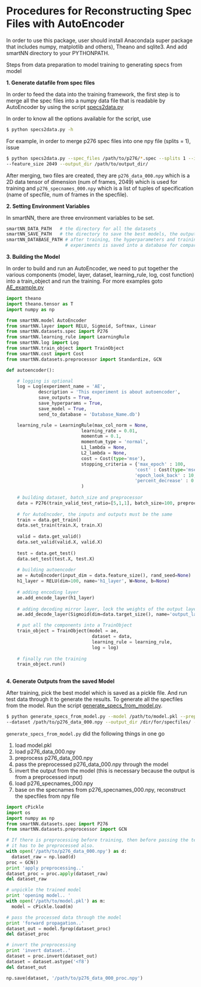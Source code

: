 
# Procedures for Reconstructing Spec Files with AutoEncoder #

In order to use this package, user should install Anaconda(a super package that includes 
numpy, matplotlib and others), Theano and sqlite3. And add smartNN directory to your PYTHONPATH.

Steps from data preparation to model training to generating specs from model

__1. Generate datafile from spec files__

In order to feed the data into the training framework, 
the first step is to merge all the spec files into a numpy data 
file that is readable by AutoEncoder by using the script
[specs2data.py](../scripts/specs2data.py)

In order to know all the options available for the script, use 

```bash
$ python specs2data.py -h
```

For example, in order to merge p276 spec files into one npy file (splits = 1), issue

```bash
$ python specs2data.py --spec_files /path/to/p276/*.spec --splits 1 --input_spec_dtype f4 
--feature_size 2049 --output_dir /path/to/output_dir/
```

After merging, two files are created, they are `p276_data_000.npy` which is a 2D data tensor of
dimension (num of frames, 2049) which is used for training and `p276_specnames_000.npy` 
which is a list of tuples of specification (name of specfile, num of frames in the specfile).

__2. Setting Environment Variables__

In smartNN, there are three environment variables to be set.

```python
smartNN_DATA_PATH   # the directory for all the datasets
smartNN_SAVE_PATH   # the directory to save the best models, the outputs logs and the hyperparameters 
smartNN_DATABASE_PATH # after training, the hyperparameters and training results from various 
                      # experiments is saved into a database for comparisions
``` 

__3. Building the Model__

In order to build and run an AutoEncoder, we need to put together the various components
(model, layer, dataset, learning_rule, log, cost function) into a train_object and run the
training. For more examples goto [AE_example.py](../example/AE_example.py)

```python
import theano
import theano.tensor as T
import numpy as np

from smartNN.model AutoEncoder
from smartNN.layer import RELU, Sigmoid, Softmax, Linear 
from smartNN.datasets.spec import P276
from smartNN.learning_rule import LearningRule
from smartNN.log import Log
from smartNN.train_object import TrainObject
from smartNN.cost import Cost
from smartNN.datasets.preprocessor import Standardize, GCN

def autoencoder():

    # logging is optional
    log = Log(experiment_name = 'AE',
            description = 'This experiment is about autoencoder',
            save_outputs = True,
            save_hyperparams = True,
            save_model = True,
            send_to_database = 'Database_Name.db')

    learning_rule = LearningRule(max_col_norm = None,
                            learning_rate = 0.01,
                            momentum = 0.1,
                            momentum_type = 'normal',
                            L1_lambda = None,
                            L2_lambda = None,
                            cost = Cost(type='mse'),
                            stopping_criteria = {'max_epoch' : 100,
                                                'cost' : Cost(type='mse'),
                                                'epoch_look_back' : 10,
                                                'percent_decrease' : 0.001}
                            )
    
    # building dataset, batch_size and preprocessor
    data = P276(train_valid_test_ratio=[5,1,1], batch_size=100, preprocessor=GCN())
    
    # for AutoEncoder, the inputs and outputs must be the same
    train = data.get_train()
    data.set_train(train.X, train.X)
    
    valid = data.get_valid()
    data.set_valid(valid.X, valid.X)
    
    test = data.get_test()
    data.set_test(test.X, test.X)
    
    # building autoencoder
    ae = AutoEncoder(input_dim = data.feature_size(), rand_seed=None)
    h1_layer = RELU(dim=100, name='h1_layer', W=None, b=None)
    
    # adding encoding layer
    ae.add_encode_layer(h1_layer)
    
    # adding decoding mirror layer, lock the weights of the output layer to be transpose of input layer
    ae.add_decode_layer(Sigmoid(dim=data.target_size(), name='output_layer', W=h1_layer.W.T, b=None))

    # put all the components into a TrainObject
    train_object = TrainObject(model = ae,
                                dataset = data,
                                learning_rule = learning_rule,
                                log = log)
    
    # finally run the training                         
    train_object.run()
    
```
__4. Generate Outputs from the saved Model__

After training, pick the best model which is saved as a pickle file. And run test data through it
to generate the results. To generate all the specfiles from the model. Run the script
[generate_specs_from_model.py](../scripts/generate_specs_from_model.py).

```bash
$ python generate_specs_from_model.py --model /path/to/model.pkl --preprocessor GCN 
--dataset /path/to/p276_data_000.npy --output_dir /dir/for/specfiles/ --output_dtype <f8
```
`generate_specs_from_model.py` did the following things in one go
1.  load model.pkl
2.  load p276_data_000.npy
3.  preprocess p276_data_000.npy
4.  pass the preprocessed p276_data_000.npy through the model
5.  invert the output from the model (this is necessary because the output is from a preprocessed input)
6.  load p276_specnames_000.npy
7.  base on the specnames from p276_specnames_000.npy, reconstruct the specfiles from npy file

```python
import cPickle
import os
import numpy as np
from smartNN.datasets.spec import P276
from smartNN.datasets.preprocessor import GCN

# If there is preprocessing before training, then before passing the test data through the model,
# it has to be preprocessed also.
with open('/path/to/p276_data_000.npy') as d:
  dataset_raw = np.load(d)
proc = GCN()
print 'apply preprocessing..'
dataset_proc = proc.apply(dataset_raw)
del dataset_raw

# unpickle the trained model
print 'opening model.. '
with open('/path/to/model.pkl') as m:
  model = cPickle.load(m)

# pass the processed data through the model
print 'forward propagation..'
dataset_out = model.fprop(dataset_proc)
del dataset_proc

# invert the preprocessing
print 'invert dataset..'
dataset = proc.invert(dataset_out)
dataset = dataset.astype('<f8')
del dataset_out

np.save(dataset, '/path/to/p276_data_000_proc.npy')
```




